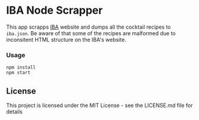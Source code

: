 # IBA Node Scrapper

This app scrapps [IBA](https://iba-world.com/) website and dumps all the cocktail recipes to `iba.json`. 
Be aware of that some of the recipes are malformed due to inconsitent HTML structure on the IBA's website.

### Usage
```
npm install
npm start
```

## License

This project is licensed under the MIT License - see the LICENSE.md file for details
